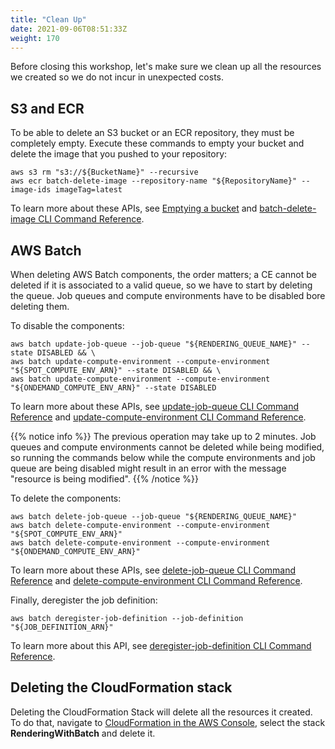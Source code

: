 ```yaml
---
title: "Clean Up"
date: 2021-09-06T08:51:33Z
weight: 170
---
```


Before closing this workshop, let's make sure we clean up all the resources we created so we do not incur in unexpected costs.

## S3 and ECR

To be able to delete an S3 bucket or an ECR repository, they must be completely empty. Execute these commands to empty your bucket and delete the image that you pushed to your repository:

```
aws s3 rm "s3://${BucketName}" --recursive
aws ecr batch-delete-image --repository-name "${RepositoryName}" --image-ids imageTag=latest
```

To learn more about these APIs, see [Emptying a bucket](https://docs.aws.amazon.com/AmazonS3/latest/userguide/empty-bucket.html) and [batch-delete-image CLI Command Reference](https://docs.aws.amazon.com/cli/latest/reference/ecr/batch-delete-image.html).

## AWS Batch

When deleting AWS Batch components, the order matters; a CE cannot be deleted if it is associated to a valid queue, so we have to start by deleting the queue. Job queues and compute environments have to be disabled bore deleting them.

To disable the components:

```
aws batch update-job-queue --job-queue "${RENDERING_QUEUE_NAME}" --state DISABLED && \
aws batch update-compute-environment --compute-environment "${SPOT_COMPUTE_ENV_ARN}" --state DISABLED && \
aws batch update-compute-environment --compute-environment "${ONDEMAND_COMPUTE_ENV_ARN}" --state DISABLED
```

To learn more about these APIs, see [update-job-queue CLI Command Reference](https://docs.aws.amazon.com/cli/latest/reference/batch/update-job-queue.html) and [update-compute-environment CLI Command Reference](https://docs.aws.amazon.com/cli/latest/reference/batch/update-compute-environment.html).

{{% notice info %}}
The previous operation may take up to 2 minutes. Job queues and compute environments cannot be deleted while being modified, so running the commands below while the compute environments and job queue are being disabled might result in an error with the message "resource is being modified".
{{% /notice %}}

To delete the components:

```
aws batch delete-job-queue --job-queue "${RENDERING_QUEUE_NAME}"
aws batch delete-compute-environment --compute-environment "${SPOT_COMPUTE_ENV_ARN}"
aws batch delete-compute-environment --compute-environment "${ONDEMAND_COMPUTE_ENV_ARN}"
```

To learn more about these APIs, see [delete-job-queue CLI Command Reference](https://docs.aws.amazon.com/cli/latest/reference/batch/delete-job-queue.html) and [delete-compute-environment CLI Command Reference](https://docs.aws.amazon.com/cli/latest/reference/batch/delete-compute-environment.html).

Finally, deregister the job definition:

```
aws batch deregister-job-definition --job-definition "${JOB_DEFINITION_ARN}"
```

To learn more about this API, see [deregister-job-definition CLI Command Reference](https://docs.aws.amazon.com/cli/latest/reference/batch/deregister-job-definition.html).

## Deleting the CloudFormation stack

Deleting the CloudFormation Stack will delete all the resources it created. To do that, navigate to [CloudFormation in the AWS Console](https://console.aws.amazon.com/cloudformation/home), select the stack **RenderingWithBatch** and delete it.
